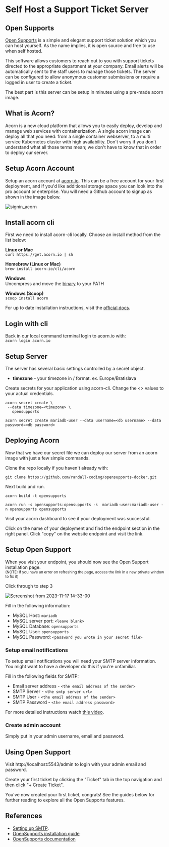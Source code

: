 # Self Host a Support Ticket Server

## Open Supports
[Open Supports](https://www.opensupports.com) is a simple and elegant support ticket solution which you can host yourself.  As the name implies, it is open source and free to use when self hosted.        

This software allows customers to reach out to you with support tickets directed to the appropriate department at your company. Email alerts will be automatically sent to the staff users to manage those tickets.  The server can be configured to allow anonymous customer submissions or require a logged in user to create a ticket.   

The best part is this server can be setup in minutes using a pre-made acorn image.

## What is Acorn? 

Acorn is a new cloud platform that allows you to easily deploy, develop and manage web services with containerization.  A single acorn image can deploy all that you need: from a single container webserver, to a multi service Kubernetes cluster with high availability.  Don't worry if you don't understand what all those terms mean; we don't have to know that in order to deploy our server.

## Setup Acorn Account
Setup an acorn account at [acorn.io](https://acorn.io).  This can be a free account for your first deployment, and if you'd like additional storage space you can look into the pro account or enterprise.  You will need a Github account to signup as shown in the image below.

![signin_acorn](https://github.com/randall-coding/opensupports-docker/assets/39175191/d46815fb-d2d5-42cd-b93d-41ca541a63bd)

## Install acorn cli 
First we need to install acorn-cli locally.  Choose an install method from the list below:

**Linux or Mac** <br>
`curl https://get.acorn.io | sh`

**Homebrew (Linux or Mac)** <br>
`brew install acorn-io/cli/acorn`

**Windows** <br> 
Uncompress and move the [binary](https://cdn.acrn.io/cli/default_windows_amd64_v1/acorn.exe) to your PATH

**Windows (Scoop)** <br>
`scoop install acorn`

For up to date installation instructions, visit the [official docs](https://runtime-docs.acorn.io/installation/installing).

## Login with cli
Back in our local command terminal login to acorn.io with: <br>
`acorn login acorn.io` 

## Setup Server
The server has several basic settings controlled by a secret object.  
 * **timezone** - your timezone in <country>/<city> format.  ex. Europe/Bratislava

Create secrets for your application using acorn-cli.  Change the <> values to your actual credentials.
```
acorn secret create \
 --data timezone=<timezone> \
   opensupports
```

```
acorn secret create mariadb-user --data username=<db username> --data password=<db password>
```

## Deploying Acorn
Now that we have our secret file we can deploy our server from an acorn image with just a few simple commands.

Clone the repo locally if you haven't already with:

`git clone https://github.com/randall-coding/opensupports-docker.git`

Next build and run.

`acorn build -t opensupports`

`acorn run -s opensupports:opensupports -s  mariadb-user:mariadb-user -n opensupports opensupports`

Visit your acorn dashboard to see if your deployment was successful.

Click on the name of your deployment and find the endpoint section in the right panel.  Click "copy" on the website endpoint and visit the link.

## Setup Open Support
When you visit your endpoint, you should now see the Open Support installation page.  <br><small>(NOTE: If you have an error on refreshing the page, access the link in a new private window to fix it)</small>

Click through to step 3

![Screenshot from 2023-11-17 14-33-00](https://github.com/randall-coding/opensupports-docker/assets/39175191/6f6276e2-5a39-4ddc-bc1b-2e6de561db72)

Fill in the following information:
- MySQL Host: `mariadb`
- MySQL server port: `<leave blank>`
- MySQL Database: `opensupports`
- MySQL User: `opensupports`
- MySQL Password: `<password you wrote in your secret file>`

### Setup email notifications

To setup email notifications you will need your SMTP server information.  You might want to have a developer do this if you're unfamiliar.  

Fill in the following fields for SMTP:

* Email server address - `<the email address of the sender>` 
* SMTP Server - `<the smtp server url>` 
* SMTP User - `<the email address of the sender>` 
* SMTP Password - `<the email address password>` 

For more detailed instructions watch [this video](https://www.youtube.com/watch?v=dEtALRMdOhs).

### Create admin account 

Simply put in your admin username, email and password.  

## Using Open Support

Visit http://localhost:5543/admin to login with your admin email and password.

Create your first ticket by clicking the "Ticket" tab in the top navigation and then click "+ Create Ticket".

You've now created your first ticket, congrats!  See the guides below for further reading to explore all the Open Supports features.

## References 

* [Setting up SMTP](https://www.youtube.com/watch?v=dEtALRMdOhs).
* [OpenSupports installation guide](https://docs.opensupports.com/guides/installation/)
* [OpenSupports documentation](https://docs.opensupports.com/)
